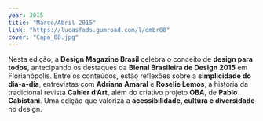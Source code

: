 ```yaml
---
year: 2015
title: "Março/Abril 2015"
link: "https://lucasfads.gumroad.com/l/dmbr08"
cover: "Capa_08.jpg"
---
```

Nesta edição, a **Design Magazine Brasil** celebra o conceito de **design para todos**, antecipando os destaques da **Bienal Brasileira de Design 2015** em Florianópolis. Entre os conteúdos, estão reflexões sobre a **simplicidade do dia-a-dia**, entrevistas com **Adriana Amaral** e **Roselie Lemos**, a história da tradicional revista **Cahier d’Art**, além do criativo projeto **OBA**, de **Pablo Cabistani**. Uma edição que valoriza a **acessibilidade, cultura e diversidade** no design.
